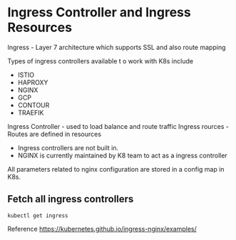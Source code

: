 # Ingress Controller and Ingress Resources

Ingress - Layer 7 architecture which supports SSL and also route mapping

Types of ingress controllers available t o work with K8s include

* ISTIO
* HAPROXY
* NGINX
* GCP
* CONTOUR
* TRAEFIK


Ingress Controller - used to load balance and route traffic
Ingress rources - Routes are defined in resources

* Ingress controllers are not built in.
* NGINX is currently maintained by K8 team to act as a ingress controller

All parameters related to nginx configuration are stored in a config map in K8s.


## Fetch all ingress controllers

```
kubectl get ingress
```

Reference
https://kubernetes.github.io/ingress-nginx/examples/